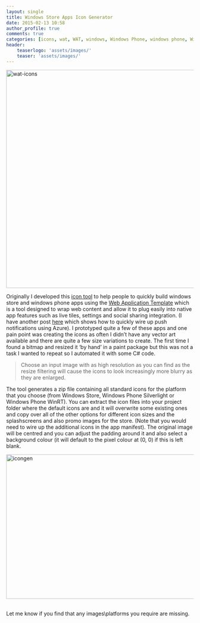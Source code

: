 ```yaml
---
layout: single
title: Windows Store Apps Icon Generator
date: 2015-02-13 10:58
author_profile: true
comments: true
categories: [icons, wat, WAT, windows, Windows Phone, windows phone, WinRT, winrt, WP8, wp8, wpdev]
header:
    teaserlogo: 'assets/images/'
    teaser: 'assets/images/'
---
```

<p><a href="{{ site.baseurl }}/assets/images/2015/02/waticons.png"><img title="wat-icons" style="border-top: 0px; border-right: 0px; border-bottom: 0px; border-left: 0px; display: inline" border="0" alt="wat-icons" src="{{ site.baseurl }}/assets/images/2015/02/waticons_thumb.png" width="732" height="586"></a> </p> <p>Originally I developed this <a href="http://wat-docs.azurewebsites.net/Tools" target="_blank">icon tool</a> to help people to quickly build windows store and windows phone apps using the <a href="http://wat.codeplex.com/" target="_blank">Web Application Template</a> which is a tool designed to wrap web content and allow it to plug easily into native app features such as live tiles, settings and social sharing integration. (I have another post <a href="http://peted.azurewebsites.net/web-application-template-push-notifications/" target="_blank">here</a> which shows how to quickly wire up push notifications using Azure). I prototyped quite a few of these apps and one pain point was creating the icons as often I didn’t have any vector art available and there are quite a few size variations to create. The first time I found a bitmap and resized it ‘by hand’ in a paint package but this was not a task I wanted to repeat so I automated it with some C# code. </p> <blockquote> <p>Choose an input image with as high resolution as you can find as the resize filtering will cause the icons to look increasingly more blurry as they are enlarged.&nbsp;&nbsp; </p></blockquote> <p>The tool generates a zip file containing all standard icons for the platform that you choose (from Windows Store, Windows Phone Silverlight or Windows Phone WinRT). You can extract the icon files into your project folder where the default icons are and it will overwrite some existing ones and copy over all of the other options for different icon sizes and the splashscreens and also promo images for the store. (Note that you would need to wire up the additional icons in the app manifest). The original image will be centred and you can adjust the padding around it and also select a background colour (it will default to the pixel colour at (0, 0) if this is left blank.</p> <p><a href="{{ site.baseurl }}/assets/images/2015/02/icongen.png"><img title="icongen" style="border-top: 0px; border-right: 0px; border-bottom: 0px; border-left: 0px; display: inline" border="0" alt="icongen" src="{{ site.baseurl }}/assets/images/2015/02/icongen_thumb.png" width="736" height="388"></a>&nbsp;&nbsp; </p> <p>Let me know if you find that any images\platforms you require are missing.</p>
